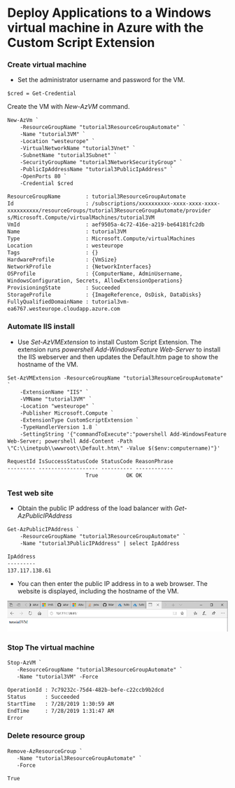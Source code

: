 # Deploy Applications to a Windows virtual machine in Azure with the Custom Script Extension 

### Create virtual machine
* Set the administrator username and password for the VM.
```
$cred = Get-Credential
```
Create the VM with *New-AzVM* command.
```
New-AzVm `
    -ResourceGroupName "tutorial3ResourceGroupAutomate" `
    -Name "tutorial3VM" `
    -Location "westeurope" `
    -VirtualNetworkName "tutorial3Vnet" `
    -SubnetName "tutorial3Subnet" `
    -SecurityGroupName "tutorial3NetworkSecurityGroup" `
    -PublicIpAddressName "tutorial3PublicIpAddress" `
    -OpenPorts 80 `
    -Credential $cred
```
```
ResourceGroupName        : tutorial3ResourceGroupAutomate
Id                       : /subscriptions/xxxxxxxxxx-xxxx-xxxx-xxxx-xxxxxxxxxx/resourceGroups/tutorial3ResourceGroupAutomate/provider
s/Microsoft.Compute/virtualMachines/tutorial3VM
VmId                     : aef9505a-4c72-416e-a219-be64181fc2db
Name                     : tutorial3VM
Type                     : Microsoft.Compute/virtualMachines
Location                 : westeurope
Tags                     : {}
HardwareProfile          : {VmSize}
NetworkProfile           : {NetworkInterfaces}
OSProfile                : {ComputerName, AdminUsername, WindowsConfiguration, Secrets, AllowExtensionOperations}
ProvisioningState        : Succeeded
StorageProfile           : {ImageReference, OsDisk, DataDisks}
FullyQualifiedDomainName : tutorial3vm-ea6767.westeurope.cloudapp.azure.com
```
### Automate IIS install
* Use *Set-AzVMExtension* to install Custom Script Extension. The extension runs *powershell Add-WindowsFeature Web-Server* to install the IIS webserver and then updates the Default.htm page to show the hostname of the VM.

```
Set-AzVMExtension -ResourceGroupName "tutorial3ResourceGroupAutomate" `
    -ExtensionName "IIS" `
    -VMName "tutorial3VM" `
    -Location "westeurope" `
    -Publisher Microsoft.Compute `
    -ExtensionType CustomScriptExtension `
    -TypeHandlerVersion 1.8 `
    -SettingString '{"commandToExecute":"powershell Add-WindowsFeature Web-Server; powershell Add-Content -Path \"C:\\inetpub\\wwwroot\\Default.htm\" -Value $($env:computername)"}'
```
```
RequestId IsSuccessStatusCode StatusCode ReasonPhrase
--------- ------------------- ---------- ------------
                         True         OK OK
```
### Test web site
* Obtain the public IP address of the load balancer with *Get-AzPublicIPAddress*
```
Get-AzPublicIPAddress `
    -ResourceGroupName "tutorial3ResourceGroupAutomate" `
    -Name "tutorial3PublicIPAddress" | select IpAddress
```
```
IpAddress
---------
137.117.138.61
```
* You can then enter the public IP address in to a web browser. The website is displayed, including the hostname of the VM.

![alt text]( .\tutorial3_iis.png "Automated IIS install")

### Stop The virtual machine
```
Stop-AzVM `
   -ResourceGroupName "tutorial3ResourceGroupAutomate" `
   -Name "tutorial3VM" -Force
```
```
OperationId : 7c79232c-75d4-482b-befe-c22ccb9b2dcd
Status      : Succeeded
StartTime   : 7/28/2019 1:30:59 AM
EndTime     : 7/28/2019 1:31:47 AM
Error
```
### Delete resource group
```
Remove-AzResourceGroup `
   -Name "tutorial3ResourceGroupAutomate" `
   -Force
```
```
True
```